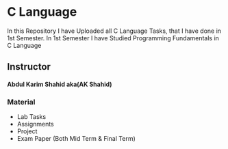 # C Language

<p>
  In this Repository I have Uploaded all C Language Tasks, that I have done in 1st Semester.
  In 1st Semester I have Studied Programming Fundamentals in C Language
</p>
<h2>Instructor</h2>
<h4>Abdul Karim Shahid aka(AK Shahid)</h4>

<h3>Material</h3>

  * Lab Tasks
  * Assignments
  * Project
  * Exam Paper (Both Mid Term & Final Term)


